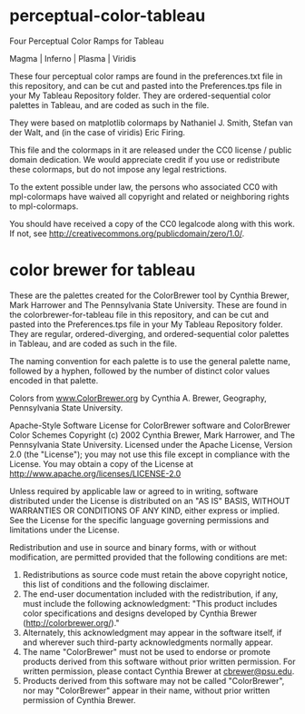 # perceptual-color-tableau
Four Perceptual Color Ramps for Tableau

Magma | Inferno | Plasma | Viridis

These four perceptual color ramps are found in the preferences.txt
file in this repository, and can be cut and pasted into
the Preferences.tps file in your My Tableau Repository folder.
They are ordered-sequential color palettes in Tableau, and
are coded as such in the file.

They were based on matplotlib colormaps by Nathaniel J. Smith, Stefan van der Walt,
and (in the case of viridis) Eric Firing.

This file and the colormaps in it are released under the CC0 license /
public domain dedication. We would appreciate credit if you use or
redistribute these colormaps, but do not impose any legal restrictions.

To the extent possible under law, the persons who associated CC0 with
mpl-colormaps have waived all copyright and related or neighboring rights
to mpl-colormaps.

You should have received a copy of the CC0 legalcode along with this
work.  If not, see <http://creativecommons.org/publicdomain/zero/1.0/>.


# color brewer for tableau
These are the palettes created for the ColorBrewer tool by Cynthia Brewer, Mark Harrower and The Pennsylvania State University.
These are found in the colorbrewer-for-tableau file in this repository, and can be cut and pasted into the Preferences.tps file in your My Tableau Repository folder. They are regular, ordered-diverging, and ordered-sequential color palettes in Tableau, and are coded as such in the file.  

The naming convention for each palette is to use the general palette name, followed by a hyphen, followed by the number of distinct color values encoded in that palette.

Colors from www.ColorBrewer.org by Cynthia A. Brewer, Geography, Pennsylvania State University.

Apache-Style Software License for ColorBrewer software and ColorBrewer Color Schemes
  Copyright (c) 2002 Cynthia Brewer, Mark Harrower, and The Pennsylvania State University.
  Licensed under the Apache License, Version 2.0 (the "License"); you may not use this file except in compliance with the License. 
  You may obtain a copy of the License at 
    http://www.apache.org/licenses/LICENSE-2.0 

Unless required by applicable law or agreed to in writing, software distributed under the License is distributed on an "AS IS" BASIS, WITHOUT WARRANTIES OR CONDITIONS OF ANY KIND, either express or implied. See the License for the specific language governing permissions and limitations under the License. 

Redistribution and use in source and binary forms, with or without modification, are permitted provided that the following conditions are met: 

  1. Redistributions as source code must retain the above copyright notice, this list of conditions and the following disclaimer. 
  2. The end-user documentation included with the redistribution, if any, must include the following acknowledgment: "This product includes color specifications and designs developed by Cynthia Brewer (http://colorbrewer.org/)." 
  3. Alternately, this acknowledgment may appear in the software itself, if and wherever such third-party acknowledgments normally appear. 
  4. The name "ColorBrewer" must not be used to endorse or promote products derived from this software without prior written permission. For written permission, please contact Cynthia Brewer at cbrewer@psu.edu. 
  5. Products derived from this software may not be called "ColorBrewer", nor may "ColorBrewer" appear in their name, without prior written permission of Cynthia Brewer.
  
  
